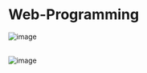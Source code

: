 # Web-Programming
![image](https://github.com/LHG-Git/Web-Programming/assets/100845169/07c79e7a-a08f-49a6-a912-de7ad8df1305)
<br><br>

![image](https://github.com/LHG-Git/Web-Programming/assets/100845169/15c10b2c-f32f-463a-9c4f-e53ce7edce5a)

